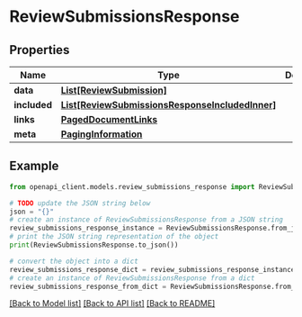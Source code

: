 # ReviewSubmissionsResponse


## Properties

Name | Type | Description | Notes
------------ | ------------- | ------------- | -------------
**data** | [**List[ReviewSubmission]**](ReviewSubmission.md) |  | 
**included** | [**List[ReviewSubmissionsResponseIncludedInner]**](ReviewSubmissionsResponseIncludedInner.md) |  | [optional] 
**links** | [**PagedDocumentLinks**](PagedDocumentLinks.md) |  | 
**meta** | [**PagingInformation**](PagingInformation.md) |  | [optional] 

## Example

```python
from openapi_client.models.review_submissions_response import ReviewSubmissionsResponse

# TODO update the JSON string below
json = "{}"
# create an instance of ReviewSubmissionsResponse from a JSON string
review_submissions_response_instance = ReviewSubmissionsResponse.from_json(json)
# print the JSON string representation of the object
print(ReviewSubmissionsResponse.to_json())

# convert the object into a dict
review_submissions_response_dict = review_submissions_response_instance.to_dict()
# create an instance of ReviewSubmissionsResponse from a dict
review_submissions_response_from_dict = ReviewSubmissionsResponse.from_dict(review_submissions_response_dict)
```
[[Back to Model list]](../README.md#documentation-for-models) [[Back to API list]](../README.md#documentation-for-api-endpoints) [[Back to README]](../README.md)


